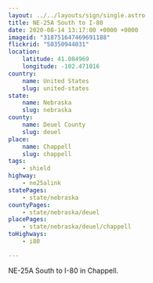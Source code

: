 ```yaml
---
layout: ../../layouts/sign/single.astro
title: NE-25A South to I-80
date: 2020-08-14 13:17:00 +0000 +0000
imageid: "318751647469691188"
flickrid: "50350944031"
location:
    latitude: 41.084969
    longitude: -102.471016
country:
    name: United States
    slug: united-states
state:
    name: Nebraska
    slug: nebraska
county:
    name: Deuel County
    slug: deuel
place:
    name: Chappell
    slug: chappell
tags:
    - shield
highway:
    - ne25alink
statePages:
    - state/nebraska
countyPages:
    - state/nebraska/deuel
placePages:
    - state/nebraska/deuel/chappell
toHighways:
    - i80

---
```

NE-25A South to I-80 in Chappell.